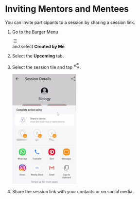 # Inviting Mentors and Mentees
You can invite participants to a session by sharing a session link.

1. Go to the Burger Menu <div class="inlineImg">![](media/burgermenu-icon.png)</div> and select **Created by Me**.

2. Select the **Upcoming** tab.

3. Select the session tile and tap ![](media/share-icon.png). 

   ![](media/sharesession-host.png)
   
   
4. Share the session link with your contacts or on social media.
